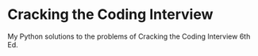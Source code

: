 # Cracking the Coding Interview
My Python solutions to the problems of Cracking the Coding Interview 6th Ed.
